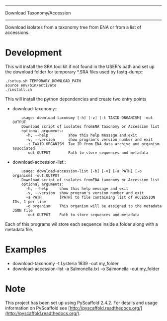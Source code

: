 --------------------------------------------------------------------------------

Download Taxonomy/Accession

--------------------------------------------------------------------------------

Download isolates from a taxonomy tree from ENA or from a list of accessions.

# Development
This will install the SRA tool kit if not found in the USER's path and set up<br>the download folder for temporary *.SRA files used by fastq-dump::

```
./setup.sh TEMPORARY_DOWNLOAD_PATH
source env/bin/activate
./install.sh
```

This will install the python dependencies and create two entry points
- download-taxonomy::
    ```
        usage: download-taxonomy [-h] [-v] [-t TAXID ORGANISM] -out OUTPUT
        Download script of isolates fromENA taxonomy or Accession list
        optional arguments:
          -h, --help         show this help message and exit
          -v, --version      show program's version number and exit
          -t TAXID ORGANISM  Tax ID from ENA data archive and organism associated
          -out OUTPUT        Path to store sequences and metadata
  ```

- download-accession-list::
    ```
        usage: download-accession-list [-h] [-v] [-a PATH] [-o organism] -out OUTPUT
        Download script of isolates fromENA taxonomy or Accession list
        optional arguments:
          -h, --help     show this help message and exit
          -v, --version  show program's version number and exit
          -a PATH        [PATH] to file containing list of ACCESSION IDs, 1 per line
          -o organism    This organism will be assigned to the metadata JSON file
          -out OUTPUT    Path to store sequences and metadata
  ```

Each of this programs wil store each sequence inside a folder along with a metadata file.

# Examples
- download-taxonomy -t Lysteria 1639 -out my_folder
- download-accession-list -a Salmonella.txt -o Salmonella -out my_folder

# Note
This project has been set up using PyScaffold 2.4.2. For details and usage<br>information on PyScaffold see [http://pyscaffold.readthedocs.org/](http://pyscaffold.readthedocs.org/).
